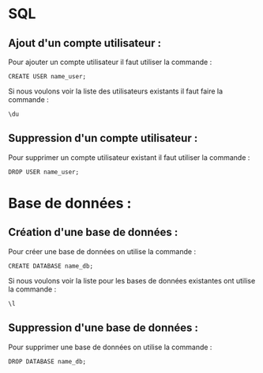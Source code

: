 # SQL

## Ajout d'un compte utilisateur : 

Pour ajouter un compte utilisateur il faut utiliser la commande :
```
CREATE USER name_user;
```

Si nous voulons voir la liste des utilisateurs existants il faut faire la commande : 
```
\du
```
## Suppression d'un compte utilisateur :

Pour supprimer un compte utilisateur existant il faut utiliser la commande : 
```
DROP USER name_user;
```

# Base de données :

## Création d'une base de données : 

Pour créer une base de données on utilise la commande : 
```
CREATE DATABASE name_db;
```

Si nous voulons voir la liste pour les bases de données existantes ont utilise la commande : 
```
\l
```

## Suppression d'une base de données : 

Pour supprimer une base de données on utilise la commande : 
```
DROP DATABASE name_db;
```